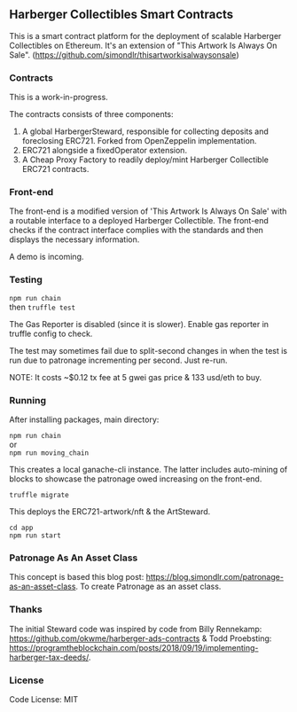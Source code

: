## Harberger Collectibles Smart Contracts

This is a smart contract platform for the deployment of scalable Harberger Collectibles on Ethereum. It's an extension of "This Artwork Is Always On Sale". (https://github.com/simondlr/thisartworkisalwaysonsale)

### Contracts

This is a work-in-progress.

The contracts consists of three components:

1) A global HarbergerSteward, responsible for collecting deposits and foreclosing ERC721. Forked from OpenZeppelin implementation.
2) ERC721 alongside a fixedOperator extension.
3) A Cheap Proxy Factory to readily deploy/mint Harberger Collectible ERC721 contracts.

### Front-end

The front-end is a modified version of 'This Artwork Is Always On Sale' with a routable interface to a deployed Harberger Collectible. The front-end checks if the contract interface complies with the standards and then displays the necessary information.

A demo is incoming.

### Testing

`npm run chain`  
then
`truffle test`

The Gas Reporter is disabled (since it is slower). Enable gas reporter in truffle config to check.

The test may sometimes fail due to split-second changes in when the test is run due to patronage incrementing per second.
Just re-run.

NOTE: It costs ~$0.12 tx fee at 5 gwei gas price & 133 usd/eth to buy. 

### Running

After installing packages, main directory:

`npm run chain`  
or  
`npm run moving_chain`  

This creates a local ganache-cli instance. The latter includes auto-mining of blocks to showcase the patronage owed increasing on the front-end.

`truffle migrate`

This deploys the ERC721-artwork/nft & the ArtSteward.

`cd app`  
`npm run start`  

### Patronage As An Asset Class

This concept is based this blog post: https://blog.simondlr.com/patronage-as-an-asset-class. To create Patronage as an asset class.

### Thanks

The initial Steward code was inspired by code from Billy Rennekamp: https://github.com/okwme/harberger-ads-contracts & Todd Proebsting: https://programtheblockchain.com/posts/2018/09/19/implementing-harberger-tax-deeds/.

### License

Code License:
MIT